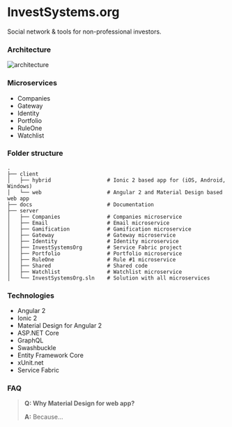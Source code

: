 # InvestSystems.org

Social network & tools for non-professional investors.

### Architecture

![architecture](https://cloud.githubusercontent.com/assets/8171434/18032948/3d4e003a-6d17-11e6-9d21-31ea6baeddfc.png)


### Microservices

* Companies
* Gateway
* Identity
* Portfolio
* RuleOne
* Watchlist


### Folder structure
    .
    ├── client
    │   ├── hybrid                  # Ionic 2 based app for (iOS, Android, Windows)
    │   └── web                     # Angular 2 and Material Design based web app
    ├── docs                        # Documentation
    ├── server
    │   ├── Companies               # Companies microservice
    │   ├── Email                   # Email microservice
    │   ├── Gamification            # Gamification microservice
    │   ├── Gateway                 # Gateway microservice
    │   ├── Identity                # Identity microservice
    │   ├── InvestSystemsOrg        # Service Fabric project
    │   ├── Portfolio               # Portfolio microservice
    │   ├── RuleOne                 # Rule #1 microservice
    │   ├── Shared                  # Shared code
    │   ├── Watchlist               # Watchlist microservice
    │   └── InvestSystemsOrg.sln    # Solution with all microservices

### Technologies

* Angular 2
* Ionic 2
* Material Design for Angular 2
* ASP.NET Core
* GraphQL
* Swashbuckle
* Entity Framework Core
* xUnit.net
* Service Fabric

### FAQ

> **Q: Why Material Design for web app?**
>
> **A:** Because...